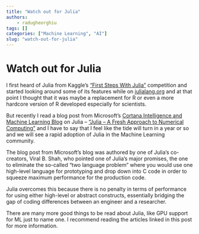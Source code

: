 ```yaml
---
title: "Watch out for Julia"
authors: 
    - radugheorghiu
tags: []
categories: ["Machine Learning", "AI"]
slug: "watch-out-for-julia"
---
```


# **Watch out for Julia**

I first heard of Julia from Kaggle’s [“First Steps With Julia”](https://www.kaggle.com/c/street-view-getting-started-with-julia) competition and started looking around some of its features while on [julialang.org](http://julialang.org/) and at that point I thought that it was maybe a replacement for R or even a more hardcore version of R developed especially for scientists.


But recently I read a blog post from Microsoft’s [Cortana Intelligence and Machine Learning Blog](https://blogs.technet.microsoft.com/machinelearning) on Julia – [“Julia – A Fresh Approach to Numerical Computing”](https://blogs.technet.microsoft.com/machinelearning/2017/01/31/julia-a-fresh-approach-to-numerical-computing/) and I have to say that I feel like the tide will turn in a year or so and we will see a rapid adoption of Julia in the Machine Learning community.

<!-- more -->

The blog post from Microsoft’s blog was authored by one of Julia’s co-creators, Viral B. Shah, who pointed one of Julia’s major promises, the one to eliminate the so-called “two language problem” where you would use one high-level language for prototyping and drop down into C code in order to squeeze maximum performance for the production code.

Julia overcomes this because there is no penalty in terms of performance for using either high-level or abstract constructs, essentially bridging the gap of coding differences between an engineer and a researcher.

There are many more good things to be read about Julia, like GPU support for ML just to name one. I recommend reading the articles linked in this post for more information.